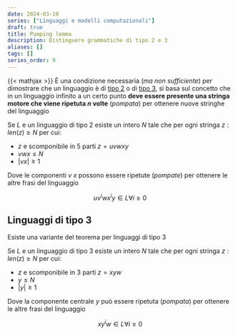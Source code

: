 ```yaml
---
date: 2024-03-10
series: ["Linguaggi e modelli computazionali"]
draft: true
title: Pumping lemma
description: Distinguere grammatiche di tipo 2 e 3
aliases: []
tags: []
series_order: 9
---
```


{{< mathjax >}}
È una condizione necessaria (*ma non sufficiente*) per dimostrare che un linguaggio è di [tipo 2](/linguaggi_modelli_computazionali/grammatiche_tipo_2) o di [tipo 3](/linguaggi_modelli_computazionali/grammatiche_regolari), si basa sul concetto che in un linguaggio infinito a un certo punto **deve essere presente una stringa motore che viene ripetuta $n$ volte** (*pompata*) per ottenere nuove stringhe del linguaggio

Se $L$ e un linguaggio di tipo 2 esiste un intero $N$ tale che per ogni stringa $z: len(z)\geq N$ per cui:

- $z$ e scomponibile in 5 parti $z = uvwxy$
- $vwx \leq N$
- $\vert vx \vert \geq 1$

Dove le componenti $v$ $x$ possono essere ripetute (*pompate*) per ottenere le altre frasi del linguaggio

$$uv^iwx^iy \in L \forall i \geq 0$$

## Linguaggi di tipo 3

Esiste una variante del teorema per linguaggi di tipo 3

Se $L$ e un linguaggio di tipo 3 esiste un intero $N$ tale che per ogni stringa $z: len(z)\geq N$ per cui:

- $z$ e scomponibile in 3 parti $z = xyw$
- $y\leq N$
- $\vert y\vert \geq 1$

Dove la componente centrale $y$ può essere ripetuta (*pompata*) per ottenere le altre frasi del linguaggio

$$xy^iw \in L \forall i \geq 0$$

